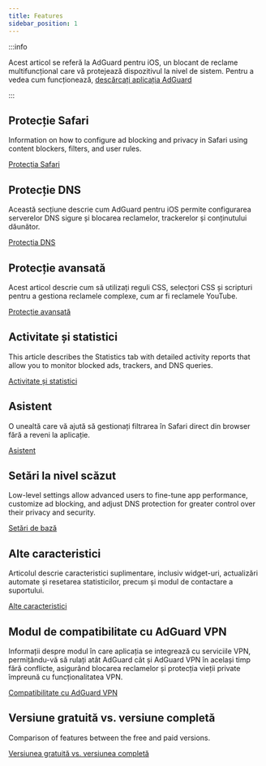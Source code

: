 ```yaml
---
title: Features
sidebar_position: 1
---
```


:::info

Acest articol se referă la AdGuard pentru iOS, un blocant de reclame multifuncțional care vă protejează dispozitivul la nivel de sistem. Pentru a vedea cum funcționează, [descărcați aplicația AdGuard](https://agrd.io/download-kb-adblock)

:::

## Protecție Safari

Information on how to configure ad blocking and privacy in Safari using content blockers, filters, and user rules.

[Protecția Safari](/adguard-for-ios/features/safari-protection.md)

## Protecție DNS

Această secțiune descrie cum AdGuard pentru iOS permite configurarea serverelor DNS sigure și blocarea reclamelor, trackerelor și conținutului dăunător.

[Protecția DNS](/adguard-for-ios/features/dns-protection/)

## Protecție avansată

Acest articol descrie cum să utilizați reguli CSS, selecțori CSS și scripturi pentru a gestiona reclamele complexe, cum ar fi reclamele YouTube.

[Protecție avansată](/adguard-for-ios/features/advanced-protection.md)

## Activitate și statistici

This article describes the Statistics tab with detailed activity reports that allow you to monitor blocked ads, trackers, and DNS queries.

[Activitate și statistici](/adguard-for-ios/features/activity.md)

## Asistent

O unealtă care vă ajută să gestionați filtrarea în Safari direct din browser fără a reveni la aplicație.

[Asistent](/adguard-for-ios/features/assistant.md)

## Setări la nivel scăzut

Low-level settings allow advanced users to fine-tune app performance, customize ad blocking, and adjust DNS protection for greater control over their privacy and security.

[Setări de bază](/adguard-for-ios/features/low-level-settings.md)

## Alte caracteristici

Articolul descrie caracteristici suplimentare, inclusiv widget-uri, actualizări automate și resetarea statisticilor, precum și modul de contactare a suportului.

[Alte caracteristici](/adguard-for-ios/features/other-features.md)

## Modul de compatibilitate cu AdGuard VPN

Informații despre modul în care aplicația se integrează cu serviciile VPN, permițându-vă să rulați atât AdGuard cât și AdGuard VPN în același timp fără conflicte, asigurând blocarea reclamelor și protecția vieții private împreună cu funcționalitatea VPN.

[Compatibilitate cu AdGuard VPN](/adguard-for-ios/features/compatibility-with-adguard-vpn.md)

## Versiune gratuită vs. versiune completă

Comparison of features between the free and paid versions.

[Versiunea gratuită vs. versiunea completă](/adguard-for-ios/features/free-vs-full.md)
